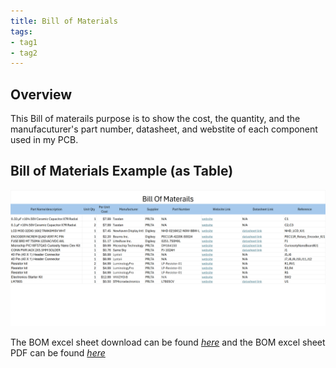 ```yaml
---
title: Bill of Materials
tags:
- tag1
- tag2
---
```


## Overview
This Bill of materails purpose is to show the cost, the quantity, and the manufacuturer's part number, datasheet, and webstite of each component used in my PCB.

## Bill of Materials Example (as Table)

![](KJBOM.png)

The BOM excel sheet download can be found [*here*](KeltonJensenBOM.xlsx) and the BOM excel sheet PDF can be found [*here*](KJBOM.pdf)
